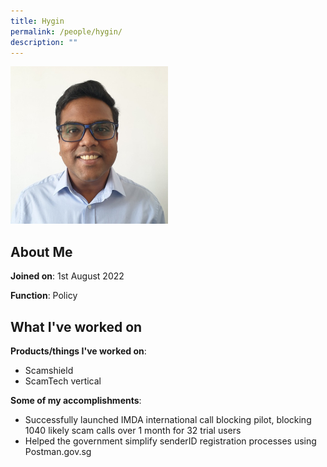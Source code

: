 ```yaml
---
title: Hygin
permalink: /people/hygin/
description: ""
---
```

<img src="/images/headshots/Hygin.jpg" alt="Hygin" style="width:50%;margin-left:0">

## About Me
**Joined on**: 1st August 2022

**Function**: Policy

## What I've worked on

**Products/things I've worked on**: 
* Scamshield
* ScamTech vertical

**Some of my accomplishments**:
*   Successfully launched IMDA international call blocking pilot, blocking 1040 likely scam calls over 1 month for 32 trial users
*   Helped the government simplify senderID registration processes using Postman.gov.sg